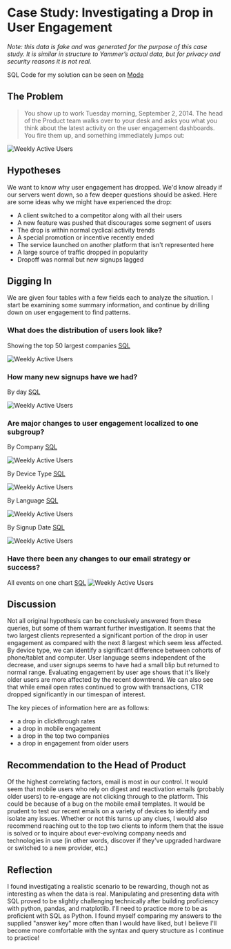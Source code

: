 # Case Study: Investigating a Drop in User Engagement
_Note: this data is fake and was generated for the purpose of this case study. It is similar in structure to Yammer’s actual data, but for privacy and security reasons it is not real._

SQL Code for my solution can be seen on [Mode](https://modeanalytics.com/editor/raymondgh/reports/034563872c01)

## The Problem

> You show up to work Tuesday morning, September 2, 2014. The head of the Product team walks over to your desk and asks you what you think about the latest activity on the user engagement dashboards. You fire them up, and something immediately jumps out:

![Weekly Active Users](wau.png)

## Hypotheses

We want to know why user engagement has dropped. We'd know already if our servers went down, so a few deeper questions should be asked. Here are some ideas why we might have experienced the drop:

 - A client switched to a competitor along with all their users
 - A new feature was pushed that discourages some segment of users
 - The drop is within normal cyclical activity trends
 - A special promotion or incentive recently ended
 - The service launched on another platform that isn't represented here
 - A large source of traffic dropped in popularity
 - Dropoff was normal but new signups lagged


## Digging In

We are given four tables with a few fields each to analyze the situation. I start be examining some summary information, and continue by drilling down on user engagement to find patterns.

### What does the distribution of users look like?

Showing the top 50 largest companies [SQL](https://modeanalytics.com/raymondgh/reports/034563872c01/queries/69c109d3e756)

![Weekly Active Users](users-company.png)

### How many new signups have we had?

By day [SQL](https://modeanalytics.com/raymondgh/reports/034563872c01/queries/8f841912a9a4)

![Weekly Active Users](signups.png)

### Are major changes to user engagement localized to one subgroup?

By Company [SQL](https://modeanalytics.com/raymondgh/reports/034563872c01/queries/51a8b3fe3869)

![Weekly Active Users](wau-company.png)

By Device Type [SQL](https://modeanalytics.com/raymondgh/reports/034563872c01/queries/c7080b92553c)

![Weekly Active Users](wau-device.png)

By Language [SQL](https://modeanalytics.com/raymondgh/reports/034563872c01/queries/195d636fb981)

![Weekly Active Users](wau-language.png)

By Signup Date [SQL](https://modeanalytics.com/raymondgh/reports/034563872c01/queries/16686f890caf)

![Weekly Active Users](wau-signup.png)


### Have there been any changes to our email strategy or success?

All events on one chart [SQL](https://modeanalytics.com/raymondgh/reports/034563872c01/queries/764bf5bb39e2)
![Weekly Active Users](email.png)

## Discussion

Not all original hypothesis can be conclusively answered from these queries, but some of them warrant further investigation. It seems that the two largest clients represented a significant portion of the drop in user engagement as compared with the next 8 largest which seem less affected. By device type, we can identify a significant difference between cohorts of phone/tablet and computer. User language seems independent of the decrease, and user signups seems to have had a small blip but returned to normal range. Evaluating engagement by user age shows that it's likely older users are more affected by the recent downtrend. We can also see that while email open rates continued to grow with transactions, CTR dropped significantly in our timespan of interest.

The key pieces of information here are as follows:

 - a drop in clickthrough rates
 - a drop in mobile engagement
 - a drop in the top two companies
 - a drop in engagement from older users

## Recommendation to the Head of Product

Of the highest correlating factors, email is most in our control. It would seem that mobile users who rely on digest and reactivation emails (probably older users) to re-engage are not clicking through to the platform. This could be because of a bug on the mobile email templates. It would be prudent to test our recent emails on a variety of devices to identify and isolate any issues. Whether or not this turns up any clues, I would also recommend reaching out to the top two clients to inform them that the issue is solved or to inquire about ever-evolving company needs and technologies in use (in other words, discover if they've upgraded hardware or switched to a new provider, etc.)


## Reflection

I found investigating a realistic scenario to be rewarding, though not as interesting as when the data is real. Manipulating and presenting data with SQL proved to be slightly challenging technically after building proficiency with python, pandas, and matplotlib. I'll need to practice more to be as proficient with SQL as Python. I found myself comparing my answers to the supplied "answer key" more often than I would have liked, but I believe I'll become more comfortable with the syntax and query structure as I continue to practice!